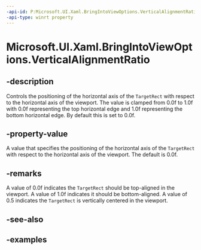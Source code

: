 ```yaml
---
-api-id: P:Microsoft.UI.Xaml.BringIntoViewOptions.VerticalAlignmentRatio
-api-type: winrt property
---
```


<!-- Property syntax.
public double VerticalAlignmentRatio { get;  set; }
-->

# Microsoft.UI.Xaml.BringIntoViewOptions.VerticalAlignmentRatio

## -description

Controls the positioning of the horizontal axis of the `TargetRect` with respect to the horizontal axis of the viewport. The value is clamped from 0.0f to 1.0f with 0.0f representing the top horizontal edge and 1.0f representing the bottom horizontal edge. By default this is set to 0.0f.

## -property-value

A value that specifies the positioning of the horizontal axis of the `TargetRect` with respect to the horizontal axis of the viewport. The default is 0.0f.

## -remarks

A value of 0.0f indicates the `TargetRect` should be top-aligned in the viewport. A value of 1.0f indicates it should be bottom-aligned. A value of 0.5 indicates the `TargetRect` is vertically centered in the viewport.

## -see-also

## -examples

